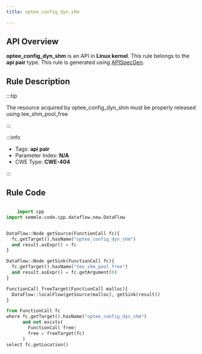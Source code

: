 ```yaml
---
title: optee_config_dyn_shm

---
```



## API Overview
**optee_config_dyn_shm** is an API in **Linux kernel**. This rule belongs to the **api pair** type. This rule is generated using [APISpecGen](../../tools/APISpecGen).
## Rule Description

:::tip

The resource acquired by optee_config_dyn_shm must be properly released using tee_shm_pool_free

:::

:::info

- Tags: **api pair**
- Parameter Index: **N/A**
- CWE Type: **CWE-404**

:::

## Rule Code
```python

    import cpp
import semmle.code.cpp.dataflow.new.DataFlow


DataFlow::Node getSource(FunctionCall fc){
  fc.getTarget().hasName("optee_config_dyn_shm")
  and result.asExpr() = fc
}

DataFlow::Node getSink(FunctionCall fc){
  fc.getTarget().hasName("tee_shm_pool_free")
  and result.asExpr() = fc.getArgument(0)
}

FunctionCall freeTarget(FunctionCall malloc){
  DataFlow::localFlow(getSource(malloc), getSink(result))
}

from FunctionCall fc
where fc.getTarget().hasName("optee_config_dyn_shm")
      and not exists(
        FunctionCall free| 
        free = freeTarget(fc)
      )
select fc.getLocation()

    
```